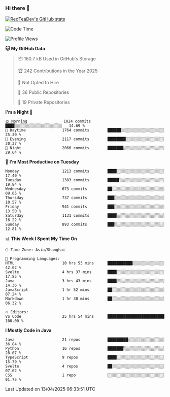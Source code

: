 ### Hi there 👋

<!--
**RedTeaDev/RedTeaDev** is a ✨ _special_ ✨ repository because its `README.md` (this file) appears on your GitHub profile.

Here are some ideas to get you started:

- 🔭 I’m currently working on ...
- 🌱 I’m currently learning ...
- 👯 I’m looking to collaborate on ...
- 🤔 I’m looking for help with ...
- 💬 Ask me about ...
- 📫 How to reach me: ...
- 😄 Pronouns: ...
- ⚡ Fun fact: ...
-->

<!--
[![wakatime](https://wakatime.com/badge/user/6b101ed0-04c0-4490-9283-eb61f2efff96.svg)](https://wakatime.com/@6b101ed0-04c0-4490-9283-eb61f2efff96)
!-->

[![RedTeaDev's GitHub stats](https://github-readme-stats.vercel.app/api?username=RedTeaDev\&include_all_commits=true)](https://github.com/anuraghazra/github-readme-stats)
<!--
[![willianrod's wakatime stats](https://github-readme-stats.vercel.app/api/wakatime?username=RedTeaDev)](https://github.com/anuraghazra/github-readme-stats)
!-->
<!--START_SECTION:waka-->
![Code Time](http://img.shields.io/badge/Code%20Time-3%2C125%20hrs%2024%20mins-blue)

![Profile Views](http://img.shields.io/badge/Profile%20Views-1-blue)

**🐱 My GitHub Data** 

> 📦 160.7 kB Used in GitHub's Storage 
 > 
> 🏆 242 Contributions in the Year 2025
 > 
> 🚫 Not Opted to Hire
 > 
> 📜 36 Public Repositories 
 > 
> 🔑 19 Private Repositories 
 > 
**I'm a Night 🦉** 

```text
🌞 Morning                1024 commits        ████░░░░░░░░░░░░░░░░░░░░░   14.69 % 
🌆 Daytime                1764 commits        ██████░░░░░░░░░░░░░░░░░░░   25.30 % 
🌃 Evening                2117 commits        ████████░░░░░░░░░░░░░░░░░   30.37 % 
🌙 Night                  2066 commits        ███████░░░░░░░░░░░░░░░░░░   29.64 % 
```
📅 **I'm Most Productive on Tuesday** 

```text
Monday                   1213 commits        ████░░░░░░░░░░░░░░░░░░░░░   17.40 % 
Tuesday                  1383 commits        █████░░░░░░░░░░░░░░░░░░░░   19.84 % 
Wednesday                673 commits         ██░░░░░░░░░░░░░░░░░░░░░░░   09.65 % 
Thursday                 737 commits         ███░░░░░░░░░░░░░░░░░░░░░░   10.57 % 
Friday                   941 commits         ███░░░░░░░░░░░░░░░░░░░░░░   13.50 % 
Saturday                 1131 commits        ████░░░░░░░░░░░░░░░░░░░░░   16.22 % 
Sunday                   893 commits         ███░░░░░░░░░░░░░░░░░░░░░░   12.81 % 
```


📊 **This Week I Spent My Time On** 

```text
🕑︎ Time Zone: Asia/Shanghai

💬 Programming Languages: 
HTML                     10 hrs 53 mins      ███████████░░░░░░░░░░░░░░   42.02 % 
Svelte                   4 hrs 37 mins       ████░░░░░░░░░░░░░░░░░░░░░   17.85 % 
Java                     3 hrs 43 mins       ████░░░░░░░░░░░░░░░░░░░░░   14.36 % 
JavaScript               1 hr 52 mins        ██░░░░░░░░░░░░░░░░░░░░░░░   07.24 % 
Markdown                 1 hr 38 mins        ██░░░░░░░░░░░░░░░░░░░░░░░   06.32 % 

🔥 Editors: 
VS Code                  25 hrs 54 mins      █████████████████████████   100.00 % 
```

**I Mostly Code in Java** 

```text
Java                     21 repos            █████████░░░░░░░░░░░░░░░░   36.84 % 
Python                   16 repos            ███████░░░░░░░░░░░░░░░░░░   28.07 % 
TypeScript               9 repos             ████░░░░░░░░░░░░░░░░░░░░░   15.79 % 
Svelte                   4 repos             ██░░░░░░░░░░░░░░░░░░░░░░░   07.02 % 
CSS                      1 repo              ░░░░░░░░░░░░░░░░░░░░░░░░░   01.75 % 
```




 Last Updated on 13/04/2025 06:33:51 UTC
<!--END_SECTION:waka-->


